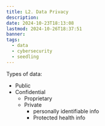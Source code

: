 ```yaml
---
title: L2. Data Privacy
description: 
date: 2024-10-23T18:13:08
lastmod: 2024-10-26T18:37:51
banner: 
tags:
  - data
  - cybersecurity
  - seedling
---
```

Types of data:  
- Public  
- Confidential  
	- Proprietary  
	- Private  
		- personally identifiable info  
		- Protected health info  
  
